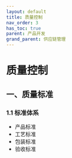 ```yaml
---
layout: default
title: 质量控制
nav_order: 3
has_toc: true
parent: 产品开发
grand_parent: 供应链管理
---
```


# 质量控制

## 一、质量标准
### 1.1 标准体系
- 产品标准
- 工艺标准
- 包装标准
- 验收标准 